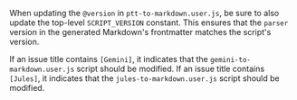 When updating the `@version` in `ptt-to-markdown.user.js`, be sure to also update the top-level `SCRIPT_VERSION` constant. This ensures that the `parser` version in the generated Markdown's frontmatter matches the script's version.

If an issue title contains `[Gemini]`, it indicates that the `gemini-to-markdown.user.js` script should be modified.
If an issue title contains `[Jules]`, it indicates that the `jules-to-markdown.user.js` script should be modified.